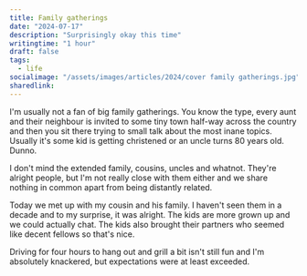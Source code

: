 ```yaml
---
title: Family gatherings
date: "2024-07-17"
description: "Surprisingly okay this time"
writingtime: "1 hour"
draft: false
tags:
  - life
socialimage: "/assets/images/articles/2024/cover family gatherings.jpg"
sharedlink: 
---
```


I'm usually not a fan of big family gatherings. You know the type, every aunt and their neighbour is invited to some tiny town half-way across the country and then you sit there trying to small talk about the most inane topics. Usually it's some kid is getting christened or an uncle turns 80 years old. Dunno.

I don't mind the extended family, cousins, uncles and whatnot. They're alright people, but I'm not really close with them either and we share nothing in common apart from being distantly related.

Today we met up with my cousin and his family. I haven't seen them in a decade and to my surprise, it was alright. The kids are more grown up and we could actually chat. The kids also brought their partners who seemed like decent fellows so that's nice.

Driving for four hours to hang out and grill a bit isn't still fun and I'm absolutely knackered, but expectations were at least exceeded.
